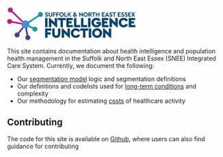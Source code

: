 ![logo](assets/SNEE_IF_logo.png)

This site contains documentation about health intelligence and population health management in the Suffolk and North East Essex (SNEE) Integrated Care System. Currently, we document the following:

- Our [segmentation model](segmentation.md) logic and segmentation definitions
- Our definitions and codelists used for [long-term conditions](ltc.md) and complexity
- Our methodology for estimating [costs](costs.md) of healthcare activity

## Contributing

The code for this site is available on [Github](https://github.com/SNEE-ICS/SNEEdocs), where users can also find guidance for contributing